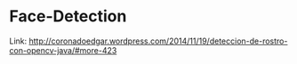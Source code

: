 # Face-Detection


Link: http://coronadoedgar.wordpress.com/2014/11/19/deteccion-de-rostro-con-opencv-java/#more-423